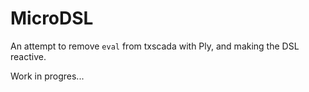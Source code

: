 # MicroDSL

An attempt to remove `eval` from txscada with Ply, and making the DSL reactive.

Work in progres...
